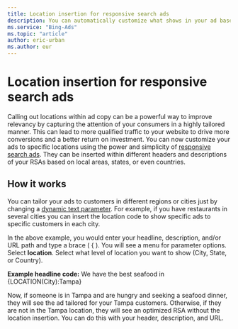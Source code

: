 ```yaml
---
title: Location insertion for responsive search ads
description: You can automatically customize what shows in your ad based on dynamic location parameters.
ms.service: "Bing-Ads"
ms.topic: "article"
author: eric-urban
ms.author: eur
---
```


# Location insertion for responsive search ads

Calling out locations within ad copy can be a powerful way to improve relevancy by capturing the attention of your consumers in a highly tailored manner. This can lead to more qualified traffic to your website to drive more conversions and a better return on investment. You can now customize your ads to specific locations using the power and simplicity of [responsive search ads](./hlp_BA_CONC_ResponsiveSearchAds.md). They can be inserted within different headers and descriptions of your RSAs based on local areas, states, or even countries.

## How it works

You can tailor your ads to customers in different regions or cities just by changing a [dynamic text parameter](./hlp_BA_CONC_AboutParameters.md). For example, if you have restaurants in several cities you can insert the location code to show specific ads to specific customers in each city.

In the above example, you would enter your headline, description, and/or URL path and type a brace ( { ). You will see a menu for parameter options. Select **location**. Select what level of location you want to show (City, State, or Country).

**Example headline code:** We have the best seafood in {LOCATION(City):Tampa}

Now, if someone is in Tampa and are hungry and seeking a seafood dinner, they will see the ad tailored for your Tampa customers. Otherwise, if they are not in the Tampa location, they will see an optimized RSA without the location insertion. You can do this with your header, description, and URL.


